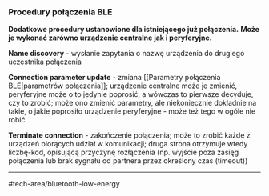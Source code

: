 ### Procedury połączenia BLE
**Dodatkowe procedury ustanowione dla istniejącego już połączenia.**
**Może je wykonać zarówno urządzenie centralne jak i peryferyjne.**

**Name discovery** - wysłanie zapytania o nazwę urządzenia do drugiego uczestnika połączenia

**Connection parameter update** - zmiana [[Parametry połączenia BLE|parametrów połączenia]]; urządzenie centralne może je zmienić, peryferyjne może o to jedynie poprosić, a wówczas to pierwsze decyduje, czy to zrobić; może ono zmienić parametry, ale niekoniecznie dokładnie na takie, o jakie poprosiło urządzenie peryferyjne - może też tego w ogóle nie robić

**Terminate connection** - zakończenie połączenia; może to zrobić każde z urządzeń biorących udział w komunikacji; druga strona otrzymuje wtedy liczbę-kod, opisującą przyczynę rozłączenia (np. wyjście poza zasięg połączenia lub brak sygnału od partnera przez określony czas (timeout))

---
#tech-area/bluetooth-low-energy 